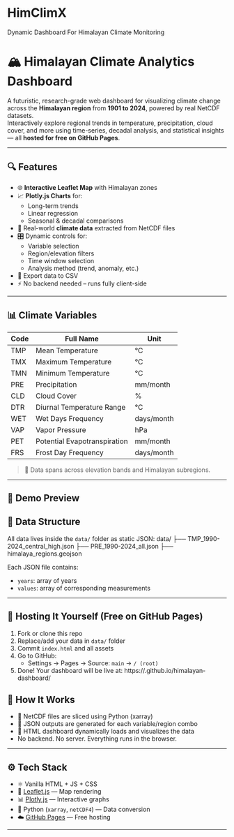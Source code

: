 # HimClimX
Dynamic Dashboard For Himalayan Climate Monitoring
# 🏔️ Himalayan Climate Analytics Dashboard

<!--![Banner](./assets/banner.png) <!-- Replace with your banner image -->

A futuristic, research-grade web dashboard for visualizing climate change across the **Himalayan region** from **1901 to 2024**, powered by real NetCDF datasets.  
Interactively explore regional trends in temperature, precipitation, cloud cover, and more using time-series, decadal analysis, and statistical insights — all **hosted for free on GitHub Pages**.

---

## 🔍 Features

- 🌐 **Interactive Leaflet Map** with Himalayan zones
- 📈 **Plotly.js Charts** for:
  - Long-term trends
  - Linear regression
  - Seasonal & decadal comparisons
- 🧊 Real-world **climate data** extracted from NetCDF files
- 🎛️ Dynamic controls for:
  - Variable selection
  - Region/elevation filters
  - Time window selection
  - Analysis method (trend, anomaly, etc.)
- 💾 Export data to CSV
- ⚡ No backend needed – runs fully client-side

---

## 📊 Climate Variables

| Code | Full Name                         | Unit         |
|------|----------------------------------|--------------|
| TMP  | Mean Temperature                 | °C           |
| TMX  | Maximum Temperature              | °C           |
| TMN  | Minimum Temperature              | °C           |
| PRE  | Precipitation                    | mm/month     |
| CLD  | Cloud Cover                      | %            |
| DTR  | Diurnal Temperature Range        | °C           |
| WET  | Wet Days Frequency               | days/month   |
| VAP  | Vapor Pressure                   | hPa          |
| PET  | Potential Evapotranspiration     | mm/month     |
| FRS  | Frost Day Frequency              | days/month   |

> 📌 Data spans across elevation bands and Himalayan subregions.

---

## 🎥 Demo Preview
<!--
| 🗺️ Interactive Map | 📈 Trend Line | 📊 Seasonal Chart |
|-------------------|---------------|-------------------|
| ![](./assets/demo-map.png) | ![](./assets/demo-trend.png) | ![](./assets/demo-seasonal.png) |

### 📹 Video Walkthrough
[![Watch the video](https://img.youtube.com/vi/YOUR_VIDEO_ID/hqdefault.jpg)](https://youtube.com/watch?v=YOUR_VIDEO_ID)

---
-->
## 📂 Data Structure

All data lives inside the `data/` folder as static JSON:
data/
├── TMP_1990-2024_central_high.json
├── PRE_1990-2024_all.json
├── himalaya_regions.geojson


Each JSON file contains:
- `years`: array of years
- `values`: array of corresponding measurements

---

## 🚀 Hosting It Yourself (Free on GitHub Pages)

1. Fork or clone this repo
2. Replace/add your data in `data/` folder
3. Commit `index.html` and all assets
4. Go to GitHub:
   - Settings → Pages → Source: `main` → `/ (root)`
5. Done! Your dashboard will be live at: https://<your-username>.github.io/himalayan-dashboard/


## 🧪 How It Works

- 📜 NetCDF files are sliced using Python (xarray)
- 🔁 JSON outputs are generated for each variable/region combo
- 🧠 HTML dashboard dynamically loads and visualizes the data
- No backend. No server. Everything runs in the browser.

---

## ⚙️ Tech Stack

- ⚛️ Vanilla HTML + JS + CSS
- 📍 [Leaflet.js](https://leafletjs.com) — Map rendering
- 📊 [Plotly.js](https://plotly.com/javascript/) — Interactive graphs
- 🧪 Python (`xarray`, `netCDF4`) — Data conversion
- ☁️ [GitHub Pages](https://pages.github.com/) — Free hosting

---


